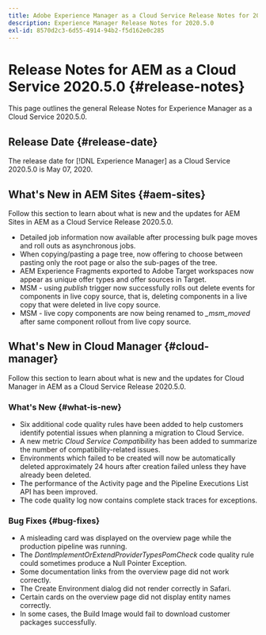 ```yaml
---
title: Adobe Experience Manager as a Cloud Service Release Notes for 2020.5.0
description: Experience Manager Release Notes for 2020.5.0
exl-id: 8570d2c3-6d55-4914-94b2-f5d162e0c285
---
```

# Release Notes for AEM as a Cloud Service 2020.5.0 {#release-notes}

This page outlines the general Release Notes for Experience Manager as a Cloud Service 2020.5.0.

## Release Date {#release-date}

The release date for [!DNL Experience Manager] as a Cloud Service 2020.5.0 is May 07, 2020.

## What's New in AEM Sites {#aem-sites}

Follow this section to learn about what is new and the updates for AEM Sites in AEM as a Cloud Service Release 2020.5.0.

* Detailed job information now available after processing bulk page moves and roll outs as asynchronous jobs.
* When copying/pasting a page tree, now offering to choose between pasting only the root page or also the sub-pages of the tree.
* AEM Experience Fragments exported to Adobe Target workspaces now appear as unique offer types and offer sources in Target.
* MSM - using *publish* trigger now successfully rolls out delete events for components in live copy source, that is, deleting components in a live copy that were deleted in live copy source.
* MSM - live copy components are now being renamed to *_msm_moved* after same component rollout from live copy source.


## What's New in Cloud Manager {#cloud-manager}

Follow this section to learn about what is new and the updates for Cloud Manager in AEM as a Cloud Service Release 2020.5.0.

### What's New {#what-is-new}

* Six additional code quality rules have been added to help customers identify potential issues when planning a migration to Cloud Service.
* A new metric *Cloud Service Compatibility* has been added to summarize the number of compatibility-related issues.
* Environments which failed to be created will now be automatically deleted approximately 24 hours after creation failed unless they have already been deleted.
* The performance of the Activity page and the Pipeline Executions List API has been improved.
* The code quality log now contains complete stack traces for exceptions.

### Bug Fixes  {#bug-fixes}

* A misleading card was displayed on the overview page while the production pipeline was running.
* The *DontImplementOrExtendProviderTypesPomCheck* code quality rule could sometimes produce a Null Pointer Exception.
* Some documentation links from the overview page did not work correctly.
* The Create Environment dialog did not render correctly in Safari.
* Certain cards on the overview page did not display entity names correctly.
* In some cases, the Build Image would fail to download customer packages successfully.
